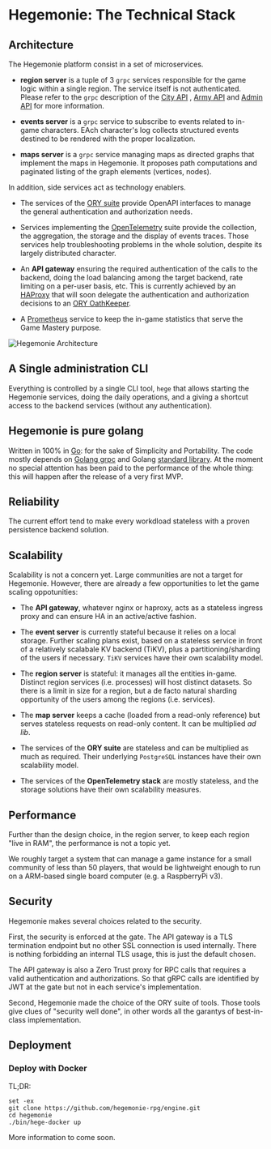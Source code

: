 # Hegemonie: The Technical Stack

## Architecture

The Hegemonie platform consist in a set of microservices.

* **region server** is a tuple of 3 ``grpc`` services responsible for the game
  logic within a single region. The service itself is not authenticated. Please
  refer to the ``grpc`` description of the
  [City API](https://github.com/hegemonie-rpg/engine/blob/master/pkg/region/city.proto)
  ,
  [Army API](https://github.com/hegemonie-rpg/engine/blob/master/pkg/region/army.proto)
  and
  [Admin API](https://github.com/hegemonie-rpg/engine/blob/master/pkg/region/admin.proto)
  for more information.

* **events server** is a ``grpc`` service to subscribe to events related to
  in-game characters. EAch character's log collects structured events destined
  to be rendered with the proper localization.

* **maps server** is a ``grpc`` service managing maps as directed graphs that
  implement the maps in Hegemonie. It proposes path computations and paginated
  listing of the graph elements (vertices, nodes).

In addition, side services act as technology enablers.

* The services of the [ORY suite](https://ory.sh) provide OpenAPI interfaces to
  manage the general authentication and authorization needs.

* Services implementing the [OpenTelemetry](https://opentelemetry.io/) suite
  provide the collection, the aggregation, the storage and the display of events
  traces. Those services help troubleshooting problems in the whole solution,
  despite its largely distributed character.

* An **API gateway** ensuring the required authentication of the calls to the
  backend, doing the load balancing among the target backend, rate limiting on a
  per-user basis, etc. This is currently achieved by an
  [HAProxy](https://github.com/haproxy/haproxy) that will soon delegate the
  authentication and authorization decisions to an
  [ORY OathKeeper](https://github.com/ory/oathkeeper).

* A [Prometheus](https://prometheus.io) service to keep the in-game statistics
  that serve the Game Mastery purpose.

![Hegemonie Architecture](https://raw.githubusercontent.com/hegemonie-rpg/engine/master/docs/system-architecture.png)

## A Single administration CLI

Everything is controlled by a single CLI tool, ``hege`` that allows starting the
Hegemonie services, doing the daily operations, and a giving a shortcut access
to the backend services (without any authentication).

## Hegemonie is pure golang

Written in 100% in [Go](https://golang.org): for the sake of Simplicity and
Portability. The code mostly depends
on [Golang grpc](https://github.com/grpc/grpc-go) and
Golang [standard library](https://golang.org/pkg). At the moment no special
attention has been paid to the performance of the whole thing: this will happen
after the release of a very first MVP.

## Reliability

The current effort tend to make every workdload stateless with a proven
persistence backend solution.

## Scalability

Scalability is not a concern yet. Large communities are not a target for
Hegemonie. However, there are already a few opportunities to let the game
scaling oppotunities:

* The **API gateway**, whatever nginx or haproxy, acts as a stateless ingress
  proxy and can ensure HA in an active/active fashion.

* The **event server** is currently stateful because it relies on a local
  storage. Further scaling plans exist, based on a stateless service in front of
  a relatively scalabale KV backend (TiKV), plus a partitioning/sharding of the
  users if necessary. ``TiKV`` services have their own scalability model.

* The **region server** is stateful: it manages all the entities in-game.
  Distinct region services (i.e. processes) will host distinct datasets. So
  there is a limit in size for a region, but a de facto natural sharding
  opportunity of the users among the regions (i.e. services).

* The **map server** keeps a cache (loaded from a read-only reference) but
  serves stateless requests on read-only content. It can be multiplied _ad lib_.

* The services of the **ORY suite** are stateless and can be multiplied as much
  as required. Their underlying ``PostgreSQL`` instances have their own
  scalability model.

* The services of the **OpenTelemetry stack** are mostly stateless, and the
  storage solutions have their own scalability measures.

## Performance

Further than the design choice, in the region server, to keep each region "live
in RAM", the performance is not a topic yet.

We roughly target a system that can manage a game instance for a small community
of less than 50 players, that would be lightweight enough to run on a ARM-based
single board computer (e.g. a RaspberryPi v3).

## Security

Hegemonie makes several choices related to the security.

First, the security is enforced at the gate. The API gateway is a TLS
termination endpoint but no other SSL connection is used internally. There is
nothing forbidding an internal TLS usage, this is just the default chosen.

The API gateway is also a Zero Trust proxy for RPC calls that requires a valid
authentication and authorizations. So that gRPC calls are identified by JWT at
the gate but not in each service's implementation.

Second, Hegemonie made the choice of the ORY suite of tools. Those tools give
clues of "security well done", in other words all the garantys of best-in-class
implementation.

## Deployment

### Deploy with Docker

TL;DR:

```shell
set -ex
git clone https://github.com/hegemonie-rpg/engine.git
cd hegemonie
./bin/hege-docker up
```

More information to come soon.
